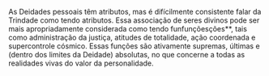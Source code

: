 ﻿As Deidades pessoais têm atributos, mas é difícilmente consistente falar da Trindade como tendo atributos. Essa associação de seres divinos pode ser mais apropriadamente considerada como tendo funfunçõesções**, tais como administração da justiça, atitudes de totalidade, ação coordenada e supercontrole cósmico. Essas funções são ativamente supremas, últimas e (dentro dos limites da Deidade) absolutas, no que concerne a todas as realidades vivas do valor da personalidade.